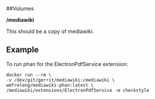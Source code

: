 ##Volumes

**/mediawiki**

This should be a copy of mediawiki.


## Example

To run phan for the ElectronPdfService extension:

```
docker run --rm \
-v /dev/git/gerrit/mediawiki:/mediawiki \
wmfreleng/mediawiki-phan:latest \
/mediawiki/extensions/ElectronPdfService -m checkstyle
```